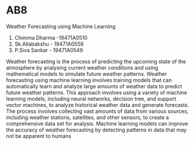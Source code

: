 # AB8
Weather Forecasting using Machine Learning 

1. Chimma Dharma -19471A0510
2. Sk.Allabakshu - 19471A0556
3. P.Siva Sankar - 19471A0549


Weather forecasting is the process of predicting 
the upcoming state of the atmosphere by analysing current 
weather conditions and using mathematical models to 
simulate future weather patterns. Weather forecasting using 
machine learning involves training models that can 
automatically learn and analyze large amounts of weather 
data to predict future weather patterns. This approach 
involves using a variety of machine learning models, 
including neural networks, decision tree, and support vector 
machines, to analyze historical weather data and generate 
forecasts. The process involves collecting vast amounts of 
data from various sources, including weather stations, 
satellites, and other sensors, to create a comprehensive data 
set for analysis.  Machine learning models can improve the 
accuracy of weather forecasting by detecting patterns in data 
that may not be apparent to humans



